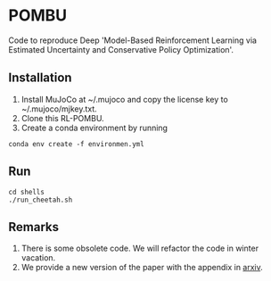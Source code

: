 # POMBU
Code to reproduce Deep 'Model-Based Reinforcement Learning via Estimated Uncertainty and Conservative Policy Optimization'.

## Installation
1. Install MuJoCo at ~/.mujoco and copy the license key to ~/.mujoco/mjkey.txt.
2. Clone this RL-POMBU.
3. Create a conda environment by running
```
conda env create -f environmen.yml
```

## Run

```
cd shells
./run_cheetah.sh
```

## Remarks
1. There is some obsolete code. We will refactor the code in winter vacation.
2. We provide a new version of the paper with the appendix in [arxiv](<https://arxiv.org/pdf/1911.12574.pdf>).